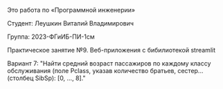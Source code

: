 Это работа по «Программной инженерии»

Студент: Леушкин Виталий Владимирович

Группа: 2023-ФГиИБ-ПИ-1см

Практическое занятие №9. Веб-приложения с бибилиотекой streamlit

Вариант 7: "Найти средний возраст пассажиров по каждому классу обслуживания (поле Pclass, указав количество братьев, сестер... (столбец SibSp): [0, …, 8]."
